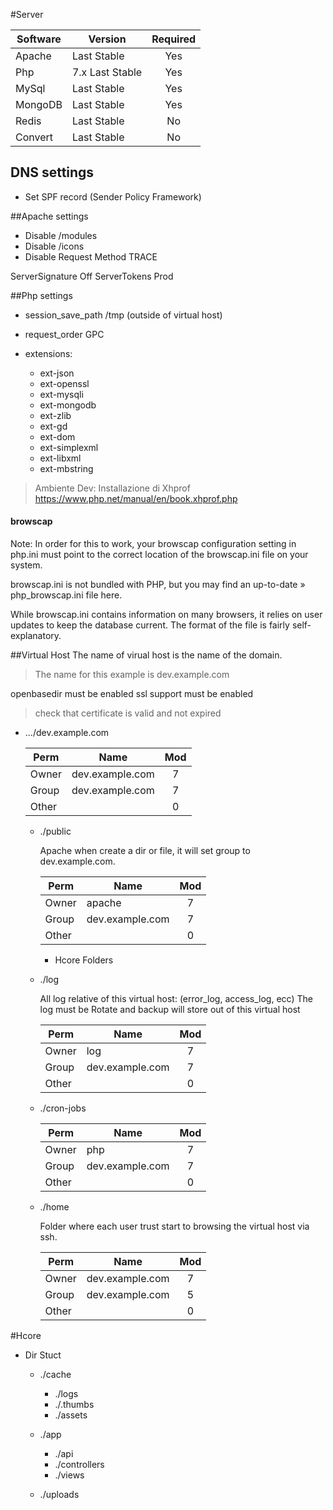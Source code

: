 #Server

| Software |       Version   | Required |
|----------|-----------------|:-------: |
| Apache   |     Last Stable |    Yes   |
| Php      | 7.x Last Stable |    Yes   |
| MySql    |     Last Stable |    Yes   |
| MongoDB  |     Last Stable |    Yes   |
| Redis    |     Last Stable |    No    |
| Convert  |     Last Stable |    No    |


## DNS settings
- Set SPF record (Sender Policy Framework)

##Apache settings

- Disable /modules
- Disable /icons
- Disable Request Method TRACE

ServerSignature Off
ServerTokens Prod


##Php settings
- session_save_path /tmp (outside of virtual host)
- request_order GPC

- extensions:
  - ext-json
  - ext-openssl
  - ext-mysqli
  - ext-mongodb
  - ext-zlib
  - ext-gd
  - ext-dom
  - ext-simplexml
  - ext-libxml
  - ext-mbstring

>Ambiente Dev: Installazione di Xhprof https://www.php.net/manual/en/book.xhprof.php



#### browscap
Note:
In order for this to work, your browscap configuration setting in php.ini must point to the correct location of the browscap.ini file on your system.

browscap.ini is not bundled with PHP, but you may find an up-to-date » php_browscap.ini file here.

While browscap.ini contains information on many browsers, it relies on user updates to keep the database current. The format of the file is fairly self-explanatory.

##Virtual Host
The name of virual host is the name of the domain.
>The name for this example is dev.example.com

openbasedir must be enabled
ssl support must be enabled
>check that certificate is valid and not expired

- .../dev.example.com

    | Perm  | Name            | Mod |
    |-------|-----------------|:---:|
    | Owner | dev.example.com |  7  |
    | Group | dev.example.com |  7  |
    | Other |                 |  0  |

  - ./public
    
    Apache when create a dir or file, it will set group to dev.example.com.

    | Perm  | Name            | Mod |
    |-------|-----------------|:---:|
    | Owner | apache          |  7  |
    | Group | dev.example.com |  7  |
    | Other |                 |  0  |

     - Hcore Folders

  - ./log
     
     All log relative of this virtual host: (error_log, access_log, ecc)
     The log must be Rotate and backup will store out of this virtual host   
        
    | Perm  | Name            | Mod |
    |-------|-----------------|:---:|
    | Owner | log             |  7  |
    | Group | dev.example.com |  7  |
    | Other |                 |  0  |

  - ./cron-jobs
  
    | Perm  | Name            | Mod |
    |-------|-----------------|:---:|
    | Owner | php             |  7  |
    | Group | dev.example.com |  7  |
    | Other |                 |  0  |

  - ./home
    
    Folder where each user trust start to browsing the virtual host via ssh.
    
    | Perm  | Name            | Mod |
    |-------|-----------------|:---:|
    | Owner | dev.example.com |  7  |
    | Group | dev.example.com |  5  |
    | Other |                 |  0  |




#Hcore

- Dir Stuct
  - ./cache
    - ./logs
    - ./.thumbs
    - ./assets
  - ./app
    - ./api
    - ./controllers
    - ./views
    
  - ./uploads